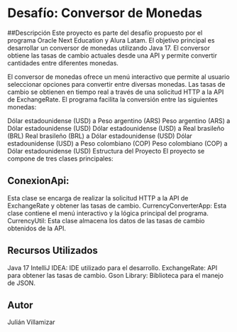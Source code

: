 # Desafío: Conversor de Monedas

##Descripción
Este proyecto es parte del desafío propuesto por el programa Oracle Next Education y Alura Latam. El objetivo principal es desarrollar un conversor de monedas utilizando Java 17. El conversor obtiene las tasas de cambio actuales desde una API y permite convertir cantidades entre diferentes monedas.

El conversor de monedas ofrece un menú interactivo que permite al usuario seleccionar opciones para convertir entre diversas monedas. Las tasas de cambio se obtienen en tiempo real a través de una solicitud HTTP a la API de ExchangeRate. El programa facilita la conversión entre las siguientes monedas:

Dólar estadounidense (USD) a Peso argentino (ARS)
Peso argentino (ARS) a Dólar estadounidense (USD)
Dólar estadounidense (USD) a Real brasileño (BRL)
Real brasileño (BRL) a Dólar estadounidense (USD)
Dólar estadounidense (USD) a Peso colombiano (COP)
Peso colombiano (COP) a Dólar estadounidense (USD)
Estructura del Proyecto
El proyecto se compone de tres clases principales:

## ConexionApi: 

Esta clase se encarga de realizar la solicitud HTTP a la API de ExchangeRate y obtener las tasas de cambio.
CurrencyConverterApp: Esta clase contiene el menú interactivo y la lógica principal del programa.
CurrencyUtil: Esta clase almacena los datos de las tasas de cambio obtenidos de la API.

## Recursos Utilizados
Java 17
IntelliJ IDEA: IDE utilizado para el desarrollo.
ExchangeRate: API para obtener las tasas de cambio.
Gson Library: Biblioteca para el manejo de JSON.

## Autor
Julián Villamizar




